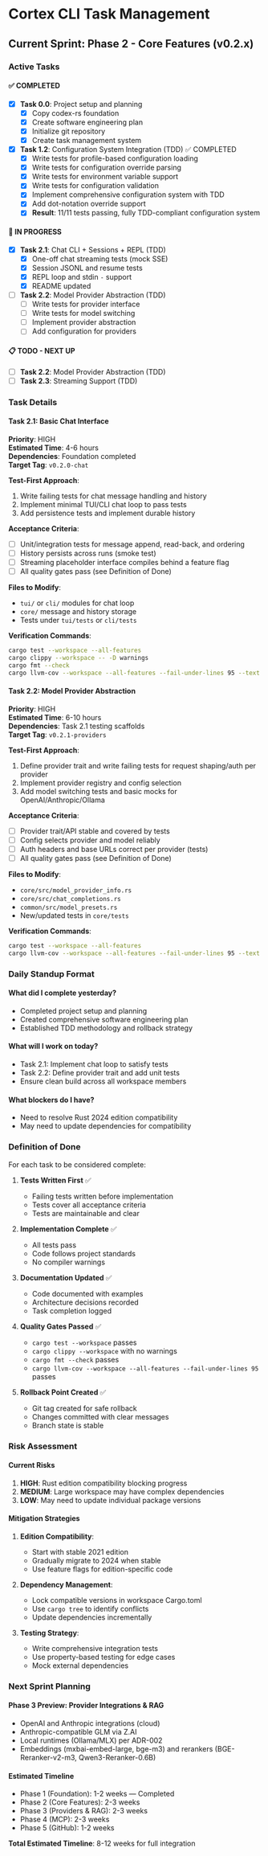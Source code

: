 # Cortex CLI Task Management

## Current Sprint: Phase 2 - Core Features (v0.2.x)

### Active Tasks

#### ✅ COMPLETED

- [x] **Task 0.0**: Project setup and planning
  - [x] Copy codex-rs foundation
  - [x] Create software engineering plan
  - [x] Initialize git repository
  - [x] Create task management system

- [x] **Task 1.2**: Configuration System Integration (TDD) ✅ COMPLETED
  - [x] Write tests for profile-based configuration loading
  - [x] Write tests for configuration override parsing  
  - [x] Write tests for environment variable support
  - [x] Write tests for configuration validation
  - [x] Implement comprehensive configuration system with TDD
  - [x] Add dot-notation override support
  - [x] **Result**: 11/11 tests passing, fully TDD-compliant configuration system

#### 🔄 IN PROGRESS

- [x] **Task 2.1**: Chat CLI + Sessions + REPL (TDD)
  - [x] One-off chat streaming tests (mock SSE)
  - [x] Session JSONL and resume tests
  - [x] REPL loop and stdin `-` support
  - [x] README updated

- [ ] **Task 2.2**: Model Provider Abstraction (TDD)
  - [ ] Write tests for provider interface
  - [ ] Write tests for model switching
  - [ ] Implement provider abstraction
  - [ ] Add configuration for providers

#### 📋 TODO - NEXT UP

- [ ] **Task 2.2**: Model Provider Abstraction (TDD)
- [ ] **Task 2.3**: Streaming Support (TDD)

### Task Details

#### Task 2.1: Basic Chat Interface

**Priority**: HIGH  
**Estimated Time**: 4-6 hours  
**Dependencies**: Foundation completed  
**Target Tag**: `v0.2.0-chat`

**Test-First Approach**:

1. Write failing tests for chat message handling and history
2. Implement minimal TUI/CLI chat loop to pass tests
3. Add persistence tests and implement durable history

**Acceptance Criteria**:

- [ ] Unit/integration tests for message append, read-back, and ordering
- [ ] History persists across runs (smoke test)
- [ ] Streaming placeholder interface compiles behind a feature flag
- [ ] All quality gates pass (see Definition of Done)

**Files to Modify**:

- `tui/` or `cli/` modules for chat loop
- `core/` message and history storage
- Tests under `tui/tests` or `cli/tests`

**Verification Commands**:

```bash
cargo test --workspace --all-features
cargo clippy --workspace -- -D warnings
cargo fmt --check
cargo llvm-cov --workspace --all-features --fail-under-lines 95 --text
```

#### Task 2.2: Model Provider Abstraction

**Priority**: HIGH  
**Estimated Time**: 6-10 hours  
**Dependencies**: Task 2.1 testing scaffolds  
**Target Tag**: `v0.2.1-providers`

**Test-First Approach**:

1. Define provider trait and write failing tests for request shaping/auth per provider
2. Implement provider registry and config selection
3. Add model switching tests and basic mocks for OpenAI/Anthropic/Ollama

**Acceptance Criteria**:

- [ ] Provider trait/API stable and covered by tests
- [ ] Config selects provider and model reliably
- [ ] Auth headers and base URLs correct per provider (tests)
- [ ] All quality gates pass (see Definition of Done)

**Files to Modify**:

- `core/src/model_provider_info.rs`
- `core/src/chat_completions.rs`
- `common/src/model_presets.rs`
- New/updated tests in `core/tests`

**Verification Commands**:

```bash
cargo test --workspace --all-features
cargo llvm-cov --workspace --all-features --fail-under-lines 95 --text
```

### Daily Standup Format

#### What did I complete yesterday?

- Completed project setup and planning
- Created comprehensive software engineering plan
- Established TDD methodology and rollback strategy

#### What will I work on today?

- Task 2.1: Implement chat loop to satisfy tests
- Task 2.2: Define provider trait and add unit tests
- Ensure clean build across all workspace members

#### What blockers do I have?

- Need to resolve Rust 2024 edition compatibility
- May need to update dependencies for compatibility

### Definition of Done

For each task to be considered complete:

1. **Tests Written First** ✅
   - Failing tests written before implementation
   - Tests cover all acceptance criteria
   - Tests are maintainable and clear

2. **Implementation Complete** ✅
   - All tests pass
   - Code follows project standards
   - No compiler warnings

3. **Documentation Updated** ✅
   - Code documented with examples
   - Architecture decisions recorded
   - Task completion logged

4. **Quality Gates Passed** ✅
   - `cargo test --workspace` passes
   - `cargo clippy --workspace` with no warnings
   - `cargo fmt --check` passes
   - `cargo llvm-cov --workspace --all-features --fail-under-lines 95` passes

5. **Rollback Point Created** ✅
   - Git tag created for safe rollback
   - Changes committed with clear messages
   - Branch state is stable

### Risk Assessment

#### Current Risks

1. **HIGH**: Rust edition compatibility blocking progress
2. **MEDIUM**: Large workspace may have complex dependencies
3. **LOW**: May need to update individual package versions

#### Mitigation Strategies

1. **Edition Compatibility**:
   - Start with stable 2021 edition
   - Gradually migrate to 2024 when stable
   - Use feature flags for edition-specific code

2. **Dependency Management**:
   - Lock compatible versions in workspace Cargo.toml
   - Use `cargo tree` to identify conflicts
   - Update dependencies incrementally

3. **Testing Strategy**:
   - Write comprehensive integration tests
   - Use property-based testing for edge cases
   - Mock external dependencies

### Next Sprint Planning

#### Phase 3 Preview: Provider Integrations & RAG

- OpenAI and Anthropic integrations (cloud)
- Anthropic-compatible GLM via Z.AI
- Local runtimes (Ollama/MLX) per ADR-002
- Embeddings (mxbai-embed-large, bge-m3) and rerankers (BGE-Reranker-v2-m3, Qwen3-Reranker-0.6B)

#### Estimated Timeline

- Phase 1 (Foundation): 1-2 weeks — Completed
- Phase 2 (Core Features): 2-3 weeks  
- Phase 3 (Providers & RAG): 2-3 weeks
- Phase 4 (MCP): 2-3 weeks
- Phase 5 (GitHub): 1-2 weeks

**Total Estimated Timeline**: 8-12 weeks for full integration
